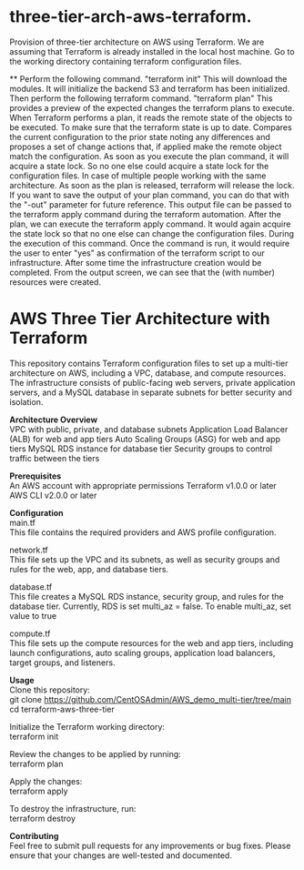 # three-tier-arch-aws-terraform.
Provision of three-tier architecture on AWS using Terraform.
We are assuming that Terraform is already installed in the local host machine.
Go to the working directory containing terraform configuration files.

**
Perform the following command.
"terraform init"
This will download the modules.
It will initialize the backend S3 and terraform has been initialized.
Then perform the following terraform command.
"terraform plan"
This provides a preview of the expected changes the terraform plans to execute.
When Terraform performs a plan, it reads the remote state of the objects to be executed. To make sure that the terraform state is up to date.
Compares the current configuration to the prior state noting any differences and proposes a set of change actions that, if applied make the remote object match the configuration.
As soon as you execute the plan command, it will acquire a state lock. So no one else could acquire a state lock for the configuration files. In case of multiple people working with the same architecture.
As soon as the plan is released, terraform will release the lock.
If you want to save the output of your plan command, you can do that with the "-out" parameter for future reference.
This output file can be passed to the terraform apply command during the terraform automation.
After the plan, we can execute the terraform apply command.
It would again acquire the state lock so that no one else can change the configuration files.
During the execution of this command.
Once the command is run, it would require the user to enter "yes" as confirmation of the terraform script to our infrastructure.
After some time the infrastructure creation would be completed.
From the output screen, we can see that the (with number) resources were created.


# AWS Three Tier Architecture with Terraform

This repository contains Terraform configuration files to set up a multi-tier architecture on AWS, including a VPC, database, and compute resources. The infrastructure consists of public-facing web servers, private application servers, and a MySQL database in separate subnets for better security and isolation.

**Architecture Overview**<br>
VPC with public, private, and database subnets
Application Load Balancer (ALB) for web and app tiers
Auto Scaling Groups (ASG) for web and app tiers
MySQL RDS instance for database tier
Security groups to control traffic between the tiers

**Prerequisites**<br>
An AWS account with appropriate permissions
Terraform v1.0.0 or later
AWS CLI v2.0.0 or later

**Configuration**<br>
main.tf<br>
This file contains the required providers and AWS profile configuration.

network.tf<br>
This file sets up the VPC and its subnets, as well as security groups and rules for the web, app, and database tiers.

database.tf<br>
This file creates a MySQL RDS instance, security group, and rules for the database tier.
Currently, RDS is set multi_az = false. To enable multi_az, set value to true<br>

compute.tf<br>
This file sets up the compute resources for the web and app tiers, including launch configurations, auto scaling groups, application load balancers, target groups, and listeners.

**Usage**<br>
Clone this repository:<br>
git clone https://github.com/CentOSAdmin/AWS_demo_multi-tier/tree/main
cd terraform-aws-three-tier<br>

Initialize the Terraform working directory:<br>
terraform init

Review the changes to be applied by running:<br>
terraform plan

Apply the changes:<br>
terraform apply

To destroy the infrastructure, run:<br>
terraform destroy

**Contributing**<br>
Feel free to submit pull requests for any improvements or bug fixes. Please ensure that your changes are well-tested and documented.
